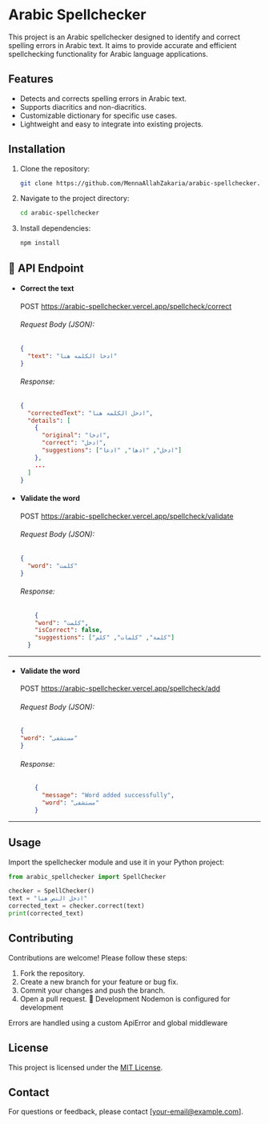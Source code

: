 # Arabic Spellchecker

This project is an Arabic spellchecker designed to identify and correct spelling errors in Arabic text. It aims to provide accurate and efficient spellchecking functionality for Arabic language applications.

## Features

- Detects and corrects spelling errors in Arabic text.
- Supports diacritics and non-diacritics.
- Customizable dictionary for specific use cases.
- Lightweight and easy to integrate into existing projects.

## Installation

1. Clone the repository:
    ```bash
    git clone https://github.com/MennaAllahZakaria/arabic-spellchecker.git
    ```
2. Navigate to the project directory:
    ```bash
    cd arabic-spellchecker
    ```
3. Install dependencies:
    ```bash
    npm install 
    ```


## 📡 API Endpoint

- #### Correct the text
  POST https://arabic-spellchecker.vercel.app/spellcheck/correct
  ###### Request Body (JSON):
  ```json
  {
    "text": "ادخا الكلمه هنا"
  }

  ```

  ###### Response:
  ```json
  {
    "correctedText": "ادخل الكلمه هنا",
    "details": [
      {
        "original": "ادخا",
        "correct": "ادخل",
        "suggestions": ["ادخل", "ادها", "ادعا"]
      },
      ...
    ]
  }

  ```

- #### Validate the word
    POST https://arabic-spellchecker.vercel.app/spellcheck/validate
  ###### Request Body (JSON):
  ```json
  {
    "word": "كلمت"
  }
  ```

  ###### Response:
  ```json
      {
      "word": "كلمت",
      "isCorrect": false,
      "suggestions": ["كلمة", "كلمات", "كلم"]
    }

  ```

-------

- #### Validate the word
    POST https://arabic-spellchecker.vercel.app/spellcheck/add
  ###### Request Body (JSON):
  ```json
  {
  "word": "مستشفى"
  }
  ```

  ###### Response:
  ```json
      {
        "message": "Word added successfully",
        "word": "مستشفى"
      }
  ```

  
-------
## Usage

Import the spellchecker module and use it in your Python project:

```python
from arabic_spellchecker import SpellChecker

checker = SpellChecker()
text = "ادخل النص هنا"
corrected_text = checker.correct(text)
print(corrected_text)
```

## Contributing

Contributions are welcome! Please follow these steps:

1. Fork the repository.
2. Create a new branch for your feature or bug fix.
3. Commit your changes and push the branch.
4. Open a pull request.
🧪 Development
Nodemon is configured for development

Errors are handled using a custom ApiError and global middleware


## License

This project is licensed under the [MIT License](LICENSE).

## Contact

For questions or feedback, please contact [your-email@example.com].